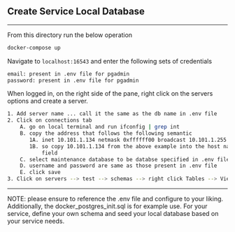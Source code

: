 ## Create Service Local Database
---

From this directory run the below operation
```bash
docker-compose up
```

Navigate to `localhost:16543` and enter the following sets of credentials
```bash
email: present in .env file for pgadmin
password: present in .env file for pgadmin
```

When logged in, on the right side of the pane, right click on the servers options and create a server.
```bash
1. Add server name ... call it the same as the db name in .env file
2. Click on connections tab
    A. go on local terminal and run ifconfig | grep int
    B. copy the address that follows the following semantic
       1A. inet 10.101.1.134 netmask 0xffffff00 broadcast 10.101.1.255
       1B. so copy 10.101.1.134 from the above example into the host name/connection
           field
    C. select maintenance database to be databse specified in .env file
    D. username and password are same as those present in .env file
    E. click save
3. Click on servers --> test --> schemas --> right click Tables --> View/Edit Data --> All Rows
```
---

NOTE: please ensure to reference the .env file and configure to your liking. Additionally, the docker_postgres_init.sql is for example use. For
 your service, define your own schema and seed your local database based on your service needs.
